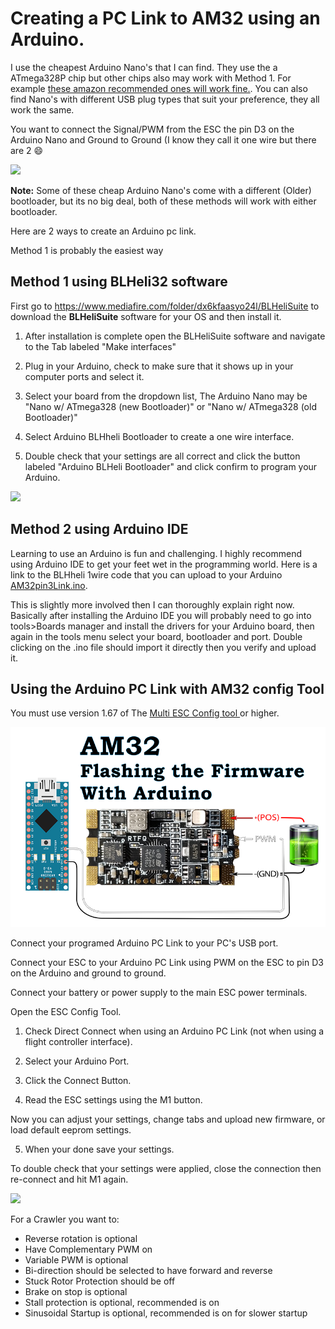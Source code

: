 # Creating a PC Link to AM32 using an Arduino.

I use the cheapest Arduino Nano's that I can find. They use the a ATmega328P chip but other chips also may work with Method 1. For example [these amazon recommended ones will work fine.](https://www.amazon.com/REXQualis-Board-ATmega328P-Compatible-Arduino/dp/B07WK4VG58/ref=sr_1_3?dchild=1&keywords=arduino+nano&qid=1622050608&s=electronics&sr=1-3). You can also find Nano's with different USB plug types that suit your preference, they all work the same. 

You want to connect the Signal/PWM from the ESC the pin D3 on the Arduino Nano and Ground to Ground (I know they call it one wire but there are 2 😄 

![](https://i.ibb.co/7NFNgqv/20210526-111526.jpg)

**Note:** Some of these cheap Arduino Nano's come with a different (Older) bootloader, but its no big deal, both of these methods will work with either bootloader. 

Here are 2 ways to create an Arduino pc link. 

Method 1 is probably the easiest way

## Method 1 using BLHeli32 software

First go to https://www.mediafire.com/folder/dx6kfaasyo24l/BLHeliSuite to download the **BLHeliSuite** software for your OS and then install it.

1) After installation is complete open the BLHeliSuite software and navigate to the Tab labeled "Make interfaces"

2) Plug in your Arduino, check to make sure that it shows up in your computer ports and select it. 

3) Select your board from the dropdown list, The Arduino Nano may be "Nano w/ ATmega328 (new Bootloader)" or "Nano w/ ATmega328 (old Bootloader)"

4) Select Arduino BLHheli Bootloader to create a one wire interface.

5) Double check that your settings are all correct and click the button labeled "Arduino BLHeli Bootloader" and click confirm to program your Arduino.

![](https://i.ibb.co/dfYYVbS/Arduino-Interface.jpg)

## Method 2 using Arduino IDE

Learning to use an Arduino is fun and challenging. I highly recommend using Arduino IDE to get your feet wet in the programming world.
Here is a link to the BLHheli 1wire code that you can upload to your Arduino [AM32pin3Link.ino](https://drive.google.com/file/d/1mNtyFT8vCCuluOSboFM-9JDNLDlwlLS8/view?usp=sharing).

This is slightly more involved then I can thoroughly explain right now. Basically after installing the Arduino IDE you will probably need to go into tools>Boards manager and install the drivers for your Arduino board, then again in the tools menu select your board, bootloader and port. Double clicking on the .ino file should import it directly then you verify and upload it.

## Using the Arduino PC Link with AM32 config Tool

You must use version 1.67 of The [Multi ESC Config tool ](https://drive.google.com/file/d/1XACXV4w1ldtp71KJtZOjKVYttHv50o5C/view) or higher. 

![Arduino Connections](https://github.com/Voodoobrew101/Media/blob/main/Flash%20Firmware800.png?raw=true)

Connect your programed Arduino PC Link to your PC's USB port. 

Connect your ESC to your Arduino PC Link using PWM on the ESC to pin D3 on the Arduino and ground to ground.

Connect your battery or power supply to the main ESC power terminals.

Open the ESC Config Tool. 

1) Check Direct Connect when using an Arduino PC Link (not when using a flight controller interface).

2) Select your Arduino Port.

3) Click the Connect Button.

4) Read the ESC settings using the M1 button.

Now you can adjust your settings, change tabs and upload new firmware, or load default eeprom settings.

5) When your done save your settings.

To double check that your settings were applied, close the connection then re-connect and hit M1 again.

![](https://i.ibb.co/52Z3gqT/ESC-Config-Tool.jpg)

For a Crawler you want to:
* Reverse rotation is optional
* Have Complementary PWM on
* Variable PWM is optional
* Bi-direction should be selected to have forward and reverse
* Stuck Rotor Protection should be off
* Brake on stop is optional
* Stall protection is optional, recommended is on
* Sinusoidal Startup is optional, recommended is on for slower startup